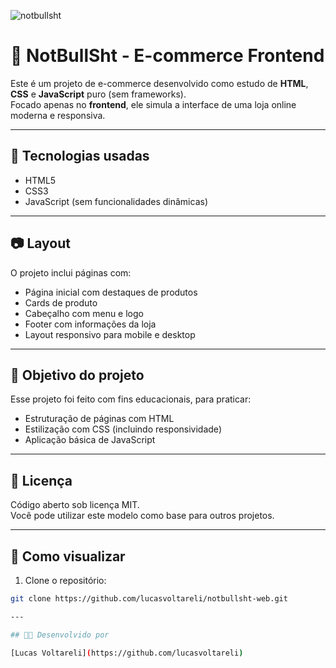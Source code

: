 ![notbullsht](https://github.com/user-attachments/assets/ea65a0b1-ee07-481a-ae38-158afd1cf3c9)

# 🛒 NotBullSht - E-commerce Frontend

Este é um projeto de e-commerce desenvolvido como estudo de **HTML**, **CSS** e **JavaScript** puro (sem frameworks).  
Focado apenas no **frontend**, ele simula a interface de uma loja online moderna e responsiva.

---

## 🎨 Tecnologias usadas

- HTML5
- CSS3
- JavaScript (sem funcionalidades dinâmicas)

---

## 📷 Layout

O projeto inclui páginas com:

- Página inicial com destaques de produtos
- Cards de produto
- Cabeçalho com menu e logo
- Footer com informações da loja
- Layout responsivo para mobile e desktop

---

## 🎯 Objetivo do projeto

Esse projeto foi feito com fins educacionais, para praticar:

- Estruturação de páginas com HTML
- Estilização com CSS (incluindo responsividade)
- Aplicação básica de JavaScript

---

## 📄 Licença

Código aberto sob licença MIT.  
Você pode utilizar este modelo como base para outros projetos.

---

## 📁 Como visualizar

1. Clone o repositório:
```bash
git clone https://github.com/lucasvoltareli/notbullsht-web.git

---

## 👨‍💻 Desenvolvido por

[Lucas Voltareli](https://github.com/lucasvoltareli)

